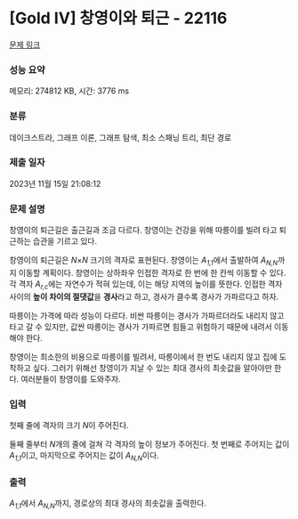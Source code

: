 # [Gold IV] 창영이와 퇴근 - 22116 

[문제 링크](https://www.acmicpc.net/problem/22116) 

### 성능 요약

메모리: 274812 KB, 시간: 3776 ms

### 분류

데이크스트라, 그래프 이론, 그래프 탐색, 최소 스패닝 트리, 최단 경로

### 제출 일자

2023년 11월 15일 21:08:12

### 문제 설명

<p>창영이의 퇴근길은 출근길과 조금 다르다. 창영이는 건강을 위해 따릉이를 빌려 타고 퇴근하는 습관을 기르고 있다.</p>

<p>창영이의 퇴근길은 <em>N</em>×<em>N</em> 크기의 격자로 표현된다. 창영이는 <em>A<sub>1,1</sub></em>에서 출발하여 <em>A<sub>N,N</sub></em>까지 이동할 계획이다. 창영이는 상하좌우 인접한 격자로 한 번에 한 칸씩 이동할 수 있다. 각 격자 <em>A<sub>r,c</sub></em>에는 자연수가 적혀 있는데, 이는 해당 지역의 높이를 뜻한다. 인접한 격자 사이의 <strong>높이 차이의 절댓값</strong>을 <strong>경사</strong>라고 하고, 경사가 클수록 경사가 가파르다고 하자.</p>

<p>따릉이는 가격에 따라 성능이 다르다. 비싼 따릉이는 경사가 가파르더라도 내리지 않고 타고 갈 수 있지만, 값싼 따릉이는 경사가 가파르면 힘들고 위험하기 때문에 내려서 이동해야 한다.</p>

<p>창영이는 최소한의 비용으로 따릉이를 빌려서, 따릉이에서 한 번도 내리지 않고 집에 도착하고 싶다. 그러기 위해선 창영이가 지날 수 있는 최대 경사의 최솟값을 알아야만 한다. 여러분들이 창영이를 도와주자.</p>

### 입력 

 <p>첫째 줄에 격자의 크기 <em>N</em>이 주어진다.</p>

<p>둘째 줄부터 <em>N</em>개의 줄에 걸쳐 각 격자의 높이 정보가 주어진다. 첫 번째로 주어지는 값이 <em>A<sub>1,1</sub></em>이고, 마지막으로 주어지는 값이 <em>A<sub>N,N</sub></em>이다.</p>

### 출력 

 <p><em>A<sub>1,1</sub></em>에서 <em>A<sub>N,N</sub></em>까지, 경로상의 최대 경사의 최솟값을 출력한다.</p>

